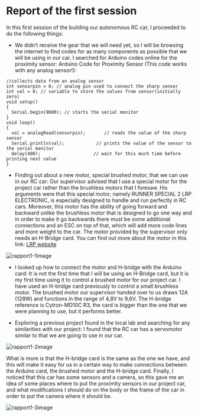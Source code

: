# Report of the first session

In this first session of the building our autonomous RC car, I proceeded to do the following things:

- We didn’t receive the gear that we will need yet, so I will be browsing the internet to find codes for as many components as possible that we will be using in our car.
I searched for Arduino codes online for the proximity sensor:
Arduino Code for Proximity Sensor (This code works with any analog sensor!):

`//collects data from an analog sensor`<br />
`int sensorpin = 0; // analog pin used to connect the sharp sensor`<br />
`int val = 0; // variable to store the values from sensor(initially zero)`<br />
`void setup()`<br />
`{`<br />
`  Serial.begin(9600); // starts the serial monitor`<br />
`}`<br />
`void loop()`<br />
`{`<br />
`  val = analogRead(sensorpin);       // reads the value of the sharp sensor`<br />
`  Serial.println(val);            // prints the value of the sensor to the serial monitor`<br />
`  delay(400);                    // wait for this much time before printing next value`<br />
`}`

- Finding out about a new motor, special brushed motor, that we can use in our RC car:
Our supervisor advised that I use a special motor for the project car rather than the brushless motors that I foresaw. His arguments were that this special motor, namely RUNNER SPECIAL 2 LRP ELECTRONIC, is especially designed to handle and run perfectly in RC cars. Moreover, this motor has the ability of going forward and backward unlike the brushless motor that is designed to go one way and in order to make it go backwards there must be some additional connections and an ESC on top of that, which will add more code lines and more weight to the car. The motor provided by the supervisor only needs an H-Bridge card. You can find out more about the motor in this link: [LRP website](https://www.lrp.cc/en/product/runner-special-2/)

![rapport1-1image](https://user-images.githubusercontent.com/115218309/201213191-78fa4ad5-41a8-401c-a5be-b9190a0f2c51.jpg)

- I looked up how to connect the motor and H-bridge with the Arduino card:
It is not the first time that I will be using an H-Bridge card, but it is my first time using it to control a brushed motor for our project car. I have used an H-bridge card previously to control a small brushless motor. The brushed motor our supervisor handed over to us draws 12A (128W) and functions in the range of 4,8V to 9,6V. The H-bridge reference is Cytron-MD10C R3, the card is bigger than the one that we were planning to use, but it performs better.

- Exploring a previous project found in the local lab and searching for any similarities with our project:
I found that the RC car has a servomotor similar to that we are going to use in our car.

![rapport1-2image](https://user-images.githubusercontent.com/115218309/201213300-821d694c-c67d-42c5-8031-5fe953c57520.jpg)

What is more is that the H-bridge card is the same as the one we have, and this will make it easy for us in a certain way to make connections between the Arduino card, the brushed motor and the H-bridge card.
Finally, I noticed that this car has some sensors and a camera, so this gave me an idea of some places where to put the proximity sensors in our project car, and what modifications I should do on the body or the frame of the car in order to put the camera where it should be.

![rapport1-3image](https://user-images.githubusercontent.com/115218309/201213333-28030943-7b07-4c54-bc84-32e8802691b9.jpg)

